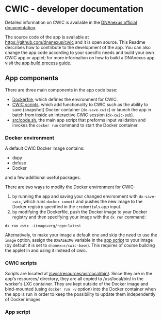 # CWIC - developer documentation

Detailed information on CWIC is available in the [DNAnexus official documentation](https://documentation.dnanexus.com/developer/cloud-workstations/cwic).

The source code of the app is available at https://github.com/dnanexus/cwic and it is open source. This Readme describes how to contribute to the development of the app. You can also change the app code according to your specific needs and build your own CWIC app or applet; for more information on how to build a DNAnexus app visit [the app build process guide](https://documentation.dnanexus.com/developer/apps/app-build-process).

## App components

There are three main components in the app code base:
- [Dockerfile](https://github.com/dnanexus/cwic/blob/main/docker/Dockerfile), which defines the environment for CWIC.
- [CWIC scripts](https://github.com/dnanexus/cwic/tree/main/resources/usr/local/bin), which add functionality to CWIC such as the ability to save (snapshot) Docker container (`dx-save-cwic`) or launch the app in batch from inside an interactive CWIC session (`dx-cwic-sub`).
- [src/code.sh](https://github.com/dnanexus/cwic/blob/main/src/code.sh), the main app script that preforms input validation and invokes the `docker run` command to start the Docker container.



### Docker environment

A default CWIC Docker image contains:
- dxpy
- dxfuse
- Docker

and a few additional useful packages.

There are two ways to modify the Docker environment for CWIC:
1. by running the app and saving your changed environment with `dx-save-cwic`, which runs `docker commit` and pushes the new image to the Docker registry specified in the `credentials` app input.
2. by modifying the Dockerfile, push the Docker image to your Docker registry and then specifying your image with the `dx run` command:

```
dx run cwic -iimage=org/repo:latest
```

Alternatively, to make your image a default one and skip the need to use the `image` option, assign the `DXBASEIMG` variable in the [app script](https://github.com/dnanexus/cwic/blob/main/src/code.sh) to your image (by default it is set to `dnanexus/cwic-base`). This requires of course building the applet in and using it instead of cwic.

### CWIC scripts

Scripts are located at [/cwic/resources/usr/local/bin/](https://github.com/dnanexus/cwic/tree/main/resources/usr/local/bin). Since they are in the app's resources/ directory, they are all copied to /usr/local/bin/ in the worker's LXC container. They are kept outside of the Docker image and bind-mounted (using `docker run -v` option) into the Docker container when the app is run in order to keep the possibility to update them independently of Docker images.

### App script


